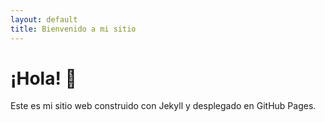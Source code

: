 ```yaml
---
layout: default
title: Bienvenido a mi sitio
---
```


# ¡Hola! 👋

Este es mi sitio web construido con Jekyll y desplegado en GitHub Pages.

